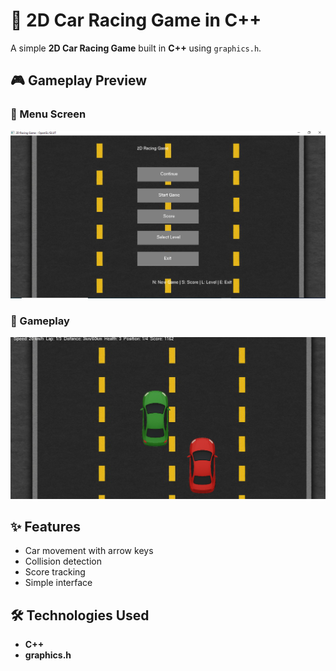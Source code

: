 # 🚗 2D Car Racing Game in C++

A simple **2D Car Racing Game** built in **C++** using `graphics.h`.

## 🎮 Gameplay Preview

### 🏁 Menu Screen
![Menu Screenshot](menu.PNG)

### 🚗 Gameplay
![Gameplay Screenshot](gameplay.PNG)

## ✨ Features
- Car movement with arrow keys  
- Collision detection  
- Score tracking  
- Simple interface  

## 🛠️ Technologies Used
- **C++**
- **graphics.h**
